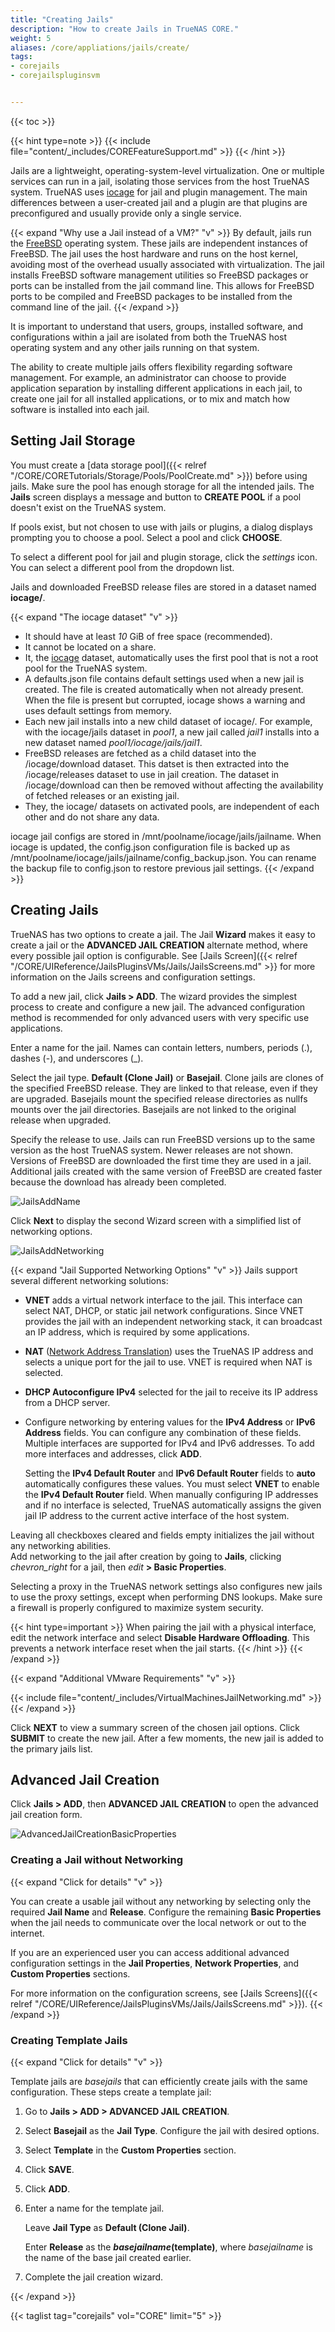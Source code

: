 ```yaml
---
title: "Creating Jails"
description: "How to create Jails in TrueNAS CORE."
weight: 5
aliases: /core/appliations/jails/create/
tags:
- corejails
- corejailspluginsvm


---
```


{{< toc >}}

{{< hint type=note >}}
{{< include file="content/_includes/COREFeatureSupport.md" >}}
{{< /hint >}}

Jails are a lightweight, operating-system-level virtualization.
One or multiple services can run in a jail, isolating those services from the host TrueNAS system.
TrueNAS uses [iocage](https://github.com/iocage/iocage) for jail and plugin management.
The main differences between a user-created jail and a plugin are that plugins are preconfigured and usually provide only a single service.

{{< expand "Why use a Jail instead of a VM?" "v" >}}
By default, jails run the [FreeBSD](https://www.freebsd.org/) operating system.
These jails are independent instances of FreeBSD.
The jail uses the host hardware and runs on the host kernel, avoiding most of the overhead usually associated with virtualization.
The jail installs FreeBSD software management utilities so FreeBSD packages or ports can be installed from the jail command line.
This allows for FreeBSD ports to be compiled and FreeBSD packages to be installed from the command line of the jail.
{{< /expand >}}

It is important to understand that users, groups, installed software, and configurations within a jail are isolated from both the TrueNAS host operating system and any other jails running on that system.

The ability to create multiple jails offers flexibility regarding software management.
For example, an administrator can choose to provide application separation by installing different applications in each jail, to create one jail for all installed applications, or to mix and match how software is installed into each jail.

## Setting Jail Storage

You must create a [data storage pool]({{< relref "/CORE/CORETutorials/Storage/Pools/PoolCreate.md" >}}) before using jails.
Make sure the pool has enough storage for all the intended jails.
The **Jails** screen displays a message and button to **CREATE POOL** if a pool doesn't exist on the TrueNAS system.

If pools exist, but not chosen to use with jails or plugins, a dialog displays prompting you to choose a pool. Select a pool and click **CHOOSE**.

To select a different pool for jail and plugin storage, click the <i class="material-icons" aria-hidden="true" title="Settings">settings</i> icon. You can select a different pool from the dropdown list.

Jails and downloaded FreeBSD release files are stored in a dataset named **iocage/**.

{{< expand "The iocage dataset" "v" >}}

* It should have at least *10* GiB of free space (recommended).
* It cannot be located on a share.
* It, the [iocage](https://iocage.readthedocs.io/en/latest/index.html) dataset, automatically uses the first pool that is not a root pool for the TrueNAS system.
* A <file>defaults.json</file> file contains default settings used when a new jail is created.
  The file is created automatically when not already present.
  When the file is present but corrupted, iocage shows a warning and uses default settings from memory.
* Each new jail installs into a new child dataset of <file>iocage/</file>.
  For example, with the <file>iocage/jails</file> dataset in *pool1*, a new jail called *jail1* installs into a new dataset named *pool1/iocage/jails/jail1*.
* FreeBSD releases are fetched as a child dataset into the <file>/iocage/download</file> dataset.
  This datset is then extracted into the <file>/iocage/releases</file> dataset to use in jail creation.
  The dataset in <file>/iocage/download</file> can then be removed without affecting the availability of fetched releases or an existing jail.
* They, the <file>iocage/</file> datasets on activated pools, are independent of each other and do not share any data.

iocage jail configs are stored in <file>/mnt/poolname/iocage/jails/jailname</file>.
When iocage is updated, the <file>config.json</file> configuration file is backed up as <file>/mnt/poolname/iocage/jails/jailname/config_backup.json</file>.
You can rename the backup file to <file>config.json</file> to restore previous jail settings.
{{< /expand >}}

## Creating Jails

TrueNAS has two options to create a jail. The Jail **Wizard** makes it easy to create a jail or the **ADVANCED JAIL CREATION** alternate method, where every possible jail option is configurable. See [Jails Screen]({{< relref "/CORE/UIReference/JailsPluginsVMs/Jails/JailsScreens.md" >}} for more information on the Jails screens and configuration settings.

To add a new jail, click **Jails > ADD**. The wizard provides the simplest process to create and configure a new jail. The advanced configuration method is recommended for only advanced users with very specific use applications.

Enter a name for the jail. Names can contain letters, numbers, periods (.), dashes (-), and underscores (_).

Select the jail type. **Default (Clone Jail)** or **Basejail**. Clone jails are clones of the specified FreeBSD release. They are linked to that release, even if they are upgraded. Basejails mount the specified release directories as nullfs mounts over the jail directories. Basejails are not linked to the original release when upgraded.

Specify the release to use. Jails can run FreeBSD versions up to the same version as the host TrueNAS system. Newer releases are not shown. 
Versions of FreeBSD are downloaded the first time they are used in a jail. Additional jails created with the same version of FreeBSD are created faster because the download has already been completed.

![JailsAddName](/images/CORE/Jails/JailsAddName.png "Jails Add Name")

Click **Next** to display the second Wizard screen with a simplified list of networking options.

![JailsAddNetworking](/images/CORE/Jails/JailsAddNetworking.png "Jails Add Networking")

{{< expand "Jail Supported Networking Options" "v" >}}
Jails support several different networking solutions:

* **VNET** adds a virtual network interface to the jail.
  This interface can select NAT, DHCP, or static jail network configurations.
  Since VNET provides the jail with an independent networking stack, it can broadcast an IP address, which is required by some applications.
* **NAT** ([Network Address Translation](https://tools.ietf.org/html/rfc2663)) uses the TrueNAS IP address and selects a unique port for the jail to use.
  VNET is required when NAT is selected.
* **DHCP Autoconfigure IPv4** selected for the jail to receive its IP address from a DHCP server.
* Configure networking by entering values for the **IPv4 Address** or **IPv6 Address** fields.
  You can configure any combination of these fields.
  Multiple interfaces are supported for IPv4 and IPv6 addresses.
  To add more interfaces and addresses, click **ADD**.

  Setting the **IPv4 Default Router** and **IPv6 Default Router** fields to **auto** automatically configures these values.
  You must select **VNET** to enable the **IPv4 Default Router** field.
  When manually configuring IP addresses and if no interface is selected, TrueNAS automatically assigns the given jail IP address to the current active interface of the host system.

Leaving all checkboxes cleared and fields empty initializes the jail without any networking abilities.  
Add networking to the jail after creation by going to **Jails**, clicking <i class="material-icons" aria-hidden="true" title="Expand/Collapse Row">chevron_right</i> for a jail, then <i class="material-icons" aria-hidden="true" title="edit">edit</i> **> Basic Properties**.

Selecting a proxy in the TrueNAS network settings also configures new jails to use the proxy settings, except when performing DNS lookups.
Make sure a firewall is properly configured to maximize system security.

{{< hint type=important >}}
When pairing the jail with a physical interface, edit the network interface and select **Disable Hardware Offloading**.
This prevents a network interface reset when the jail starts.
{{< /hint >}}
{{< /expand >}}

{{< expand "Additional VMware Requirements" "v" >}}

{{< include file="content/_includes/VirtualMachinesJailNetworking.md" >}}
{{< /expand >}}

Click **NEXT** to view a summary screen of the chosen jail options. Click **SUBMIT** to create the new jail. After a few moments, the new jail is added to the primary jails list.

## Advanced Jail Creation

Click **Jails > ADD**, then **ADVANCED JAIL CREATION** to open the advanced jail creation form.

![AdvancedJailCreationBasicProperties](/images/CORE/Jails/AdvancedJailCreationBasicProperties.png "Jails Add Advanced")

### Creating a Jail without Networking
{{< expand "Click for details" "v" >}}

You can create a usable jail without any networking by selecting only the required **Jail Name** and **Release**.
Configure the remaining **Basic Properties** when the jail needs to communicate over the local network or out to the internet.

If you are an experienced user you can access additional advanced configuration settings in the **Jail Properties**, **Network Properties**, and **Custom Properties** sections.

For more information on the configuration screens, see [Jails Screens]({{< relref "/CORE/UIReference/JailsPluginsVMs/Jails/JailsScreens.md" >}}).
{{< /expand >}}

### Creating Template Jails
{{< expand "Click for details" "v" >}}

Template jails are *basejails* that can efficiently create jails with the same configuration.
These steps create a template jail:

1. Go to **Jails > ADD > ADVANCED JAIL CREATION**.

2. Select **Basejail** as the **Jail Type**. Configure the jail with desired options.

3. Select **Template** in the **Custom Properties** section.

4. Click **SAVE**.

5. Click **ADD**.

6. Enter a name for the template jail.

   Leave **Jail Type** as **Default (Clone Jail)**.

   Enter **Release** as the ***basejailname*(template)**, where *basejailname* is the name of the base jail created earlier.

7. Complete the jail creation wizard.

{{< /expand >}}

{{< taglist tag="corejails" vol="CORE" limit="5" >}}
